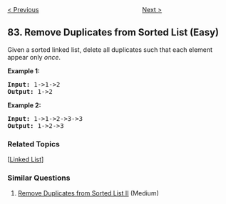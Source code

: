 <!--|This file generated by command(leetcode description); DO NOT EDIT.    |-->
<!--+----------------------------------------------------------------------+-->
<!--|@author    Openset <openset.wang@gmail.com>                           |-->
<!--|@link      https://github.com/openset                                 |-->
<!--|@home      https://github.com/openset/leetcode                        |-->
<!--+----------------------------------------------------------------------+-->

[< Previous](https://github.com/openset/leetcode/tree/master/problems/remove-duplicates-from-sorted-list-ii "Remove Duplicates from Sorted List II")
　　　　　　　　　　　　　　　　
[Next >](https://github.com/openset/leetcode/tree/master/problems/largest-rectangle-in-histogram "Largest Rectangle in Histogram")

## 83. Remove Duplicates from Sorted List (Easy)

<p>Given a sorted linked list, delete all duplicates such that each element appear only <em>once</em>.</p>

<p><strong>Example 1:</strong></p>

<pre>
<strong>Input:</strong> 1-&gt;1-&gt;2
<strong>Output:</strong> 1-&gt;2
</pre>

<p><strong>Example 2:</strong></p>

<pre>
<strong>Input:</strong> 1-&gt;1-&gt;2-&gt;3-&gt;3
<strong>Output:</strong> 1-&gt;2-&gt;3
</pre>

### Related Topics
  [[Linked List](https://github.com/openset/leetcode/tree/master/tag/linked-list/README.md)]

### Similar Questions
  1. [Remove Duplicates from Sorted List II](https://github.com/openset/leetcode/tree/master/problems/remove-duplicates-from-sorted-list-ii) (Medium)
